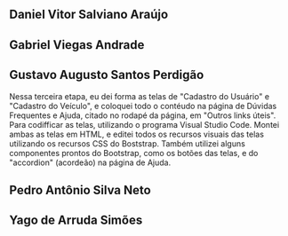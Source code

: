 ## Daniel Vitor Salviano Araújo


## Gabriel Viegas Andrade


## Gustavo Augusto Santos Perdigão
  Nessa terceira etapa, eu dei forma as telas de "Cadastro do Usuário" e "Cadastro do Veículo", e coloquei todo o contéudo na página de Dúvidas Frequentes e Ajuda, citado no rodapé da página, em "Outros links úteis". Para codifficar as telas, utilizando o programa Visual Studio Code. Montei ambas as telas em HTML, e editei todos os recursos visuais das telas utilizando os recursos CSS do Boststrap. Também utilizei alguns componentes prontos do Bootstrap, como os botões das telas, e do "accordion" (acordeão) na página de Ajuda.

## Pedro Antônio Silva Neto


## Yago de Arruda Simões

